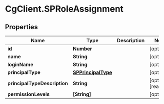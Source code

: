 # CgClient.SPRoleAssignment

## Properties

Name | Type | Description | Notes
------------ | ------------- | ------------- | -------------
**id** | **Number** |  | [optional] 
**name** | **String** |  | [optional] 
**loginName** | **String** |  | [optional] 
**principalType** | [**SPPrincipalType**](SPPrincipalType.md) |  | [optional] 
**principalTypeDescription** | **String** |  | [optional] [readonly] 
**permissionLevels** | **[String]** |  | [optional] 


